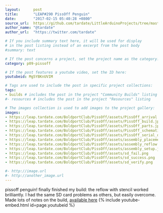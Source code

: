 ```yaml
---
layout:      post
title:       "LEAP#290 PissOff Penguin"
date:        "2017-02-15 05:40:28 +0800"
source_url:  https://github.com/tardate/LittleArduinoProjects/tree/master/BoldportClub/PissOff
author_name: "@tardate"
author_url:  "https://twitter.com/tardate"

# If you include summary text here, it will be used for display
# in the post listing instead of an excerpt from the post body
#summary: text

# If the post concerns a project, set the project name as the category:
category: p09-pissoff

# If the post features a youtube video, set the ID here:
youtubeid: Mg5YBKnUVIM

# Tags are used to include the post in specific project collections:
tags:
- builds # includes the post in the project "Community Builds" listing
#- resources # includes the post in the project "Resources" listing

# The images collection is used to add images to the project gallery:
images:
- https://leap.tardate.com/BoldportClub/PissOff/assets/PissOff_arrival.jpg
- https://leap.tardate.com/BoldportClub/PissOff/assets/PissOff_build.jpg
- https://leap.tardate.com/BoldportClub/PissOff/assets/PissOff_parts.jpg
- https://leap.tardate.com/BoldportClub/PissOff/assets/PissOff_schematic.jpg
- https://leap.tardate.com/BoldportClub/PissOff/assets/PissOff_serial_debug.jpg
- https://leap.tardate.com/BoldportClub/PissOff/assets/assembly_placement.jpg
- https://leap.tardate.com/BoldportClub/PissOff/assets/assembly_reflow.jpg
- https://leap.tardate.com/BoldportClub/PissOff/assets/assembly_setup.jpg
- https://leap.tardate.com/BoldportClub/PissOff/assets/sd_fail.png
- https://leap.tardate.com/BoldportClub/PissOff/assets/sd_success.png
- https://leap.tardate.com/BoldportClub/PissOff/assets/sd_verify.png

#- http://image.url
#- http://another_image.url
---
```


pissoff penguin! finally finished my build: the reflow with stencil worked brilliantly.
I had the same SD card problems as others, but easily overcome.
Made lots of notes on the build, [available here](https://github.com/tardate/LittleArduinoProjects/tree/master/BoldportClub/PissOff)
{% include youtube-embed.html id=page.youtubeid %}
